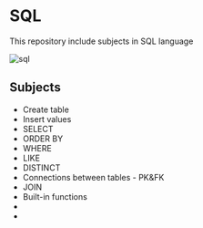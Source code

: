 # SQL
This repository include subjects in SQL language

![sql](https://user-images.githubusercontent.com/29695545/46472992-89ea3300-c7e7-11e8-95bb-b47507b6f6cb.jpg)

## Subjects

* Create table
* Insert values
* SELECT
* ORDER BY
* WHERE
* LIKE
* DISTINCT
* Connections between tables - PK&FK
* JOIN
* Built-in functions
*
*
